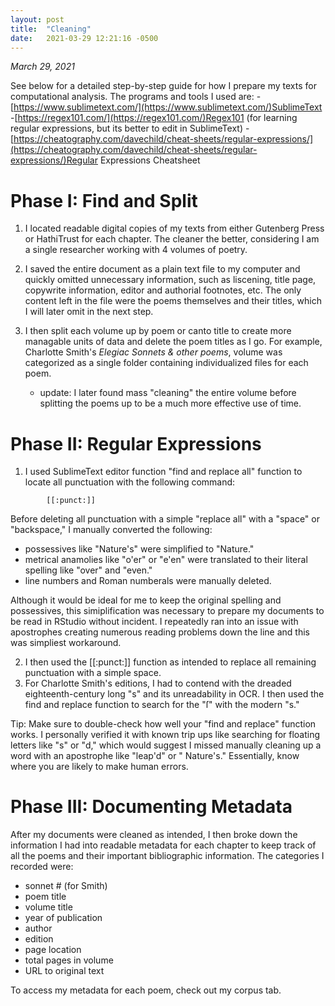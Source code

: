 ```yaml
---
layout: post
title:  "Cleaning"
date:   2021-03-29 12:21:16 -0500
---
```

*March 29, 2021*

See below for a detailed step-by-step guide for how I prepare my texts for computational analysis.
The programs and tools I used are:
-[https://www.sublimetext.com/](https://www.sublimetext.com/)SublimeText
-[https://regex101.com/](https://regex101.com/)Regex101 (for learning regular expressions, but its better to edit in SublimeText)
-[https://cheatography.com/davechild/cheat-sheets/regular-expressions/](https://cheatography.com/davechild/cheat-sheets/regular-expressions/)Regular Expressions Cheatsheet

# Phase I: Find and Split
1. I located readable digital copies of my texts from either Gutenberg Press or HathiTrust for each chapter. The cleaner the better, considering I am a single researcher working with 4 volumes of poetry.
2. I saved the entire document as a plain text file to my computer and quickly omitted unnecessary information, such as liscening, title page, copywrite information, editor and authorial footnotes, etc. The only content left in the file were the poems themselves and their titles, which I will later omit in the next step.
3. I then split each volume up by poem or canto title to create more managable units of data and delete the poem titles as I go. For example, Charlotte Smith's *Elegiac Sonnets & other poems*, volume was categorized as a single folder containing individualized files for each poem.

    - update: I later found mass "cleaning" the entire volume before splitting the poems up to be a much more effective use of time.
    
# Phase II: Regular Expressions

1. I used SublimeText editor function "find and replace all" function to locate all punctuation with the following command:
```
        [[:punct:]]
```
Before deleting all punctuation with a simple "replace all" with a "space" or "backspace," I manually converted the following: 
  - possessives like "Nature's" were  simplified to "Nature." 
  - metrical anamolies like "o'er" or "e'en" were translated to their literal spelling like "over" and "even."
  - line numbers and Roman numberals were manually deleted. 
  
  Although it would be ideal for me to keep the original spelling and possessives, this simiplification was necessary to prepare my documents to be read in RStudio without incident. I repeatedly ran into an issue with apostrophes creating numerous reading problems down the line and this was simpliest workaround. 
  
2. I then used the [[:punct:]] function as intended to replace all remaining punctuation with a simple space. 
3. For Charlotte Smith's editions, I had to contend with the dreaded eighteenth-century long "s" and its unreadability in OCR. I then used the find and replace function to search for the "ſ" with the modern "s."
  
  Tip: Make sure to double-check how well your "find and replace" function works. I personally verified it with known trip ups like searching for floating letters like "s" or "d," which would suggest I missed manually cleaning up a word with an apostrophe like "leap'd" or " Nature's." Essentially, know where you are likely to make human errors. 
# Phase III: Documenting Metadata

After my documents were cleaned as intended, I then broke down the information I had into readable metadata for each chapter to keep track of all the poems and their important bibliographic information. The categories I recorded were:

- sonnet # (for Smith)
- poem title
- volume title
- year of publication
- author
- edition
- page location
- total pages in volume
- URL to original text 
 
 To access my metadata for each poem, check out my corpus tab.



